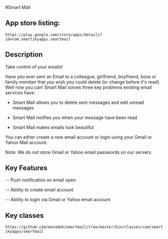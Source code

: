 #Smart Mail

## App store listing:

```https://play.google.com/store/apps/details?id=com.smartikyapps.smartmail```

## Description

Take control of your emails!

Have you ever sent an Email to a colleague, girlfriend, boyfriend, boss or family member that you wish you could delete (or change before it's read). Well now you can! Smart Mail solves three key problems existing email services have:

- Smart Mail allows you to delete sent messages and edit unread messages

- Smart Mail notifies you when your message have been read

- Smart Mail makes emails look beautiful

You can either create a new email account or login using your Gmail or Yahoo Mail account.

Note: We do not store Gmail or Yahoo email passwords on our servers.

## Key Features

-- Push notification on email open

-- Ability to create email account

-- Ability to login via Gmail or Yahoo email account


## Key classes
```https://github.com/mozadeh/smartmail/tree/master/bin/classes/com/smartikyapps/smartmail```

